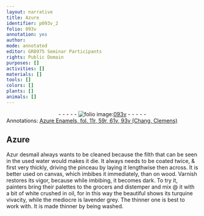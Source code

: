 ```yaml
---
layout: narrative
title: Azure
identifier: p093v_2
folio: 093v
annotation: yes
author:
mode: annotated
editor: GR8975 Seminar Participants
rights: Public Domain
purposes: []
activities: []
materials: []
tools: []
colors: []
plants: []
animals: []
---
```


 <div class="folio" align="center">- - - - - <a href="http://gallica.bnf.fr/ark:/12148/btv1b10500001g/f192.image" target="_blank"><img src="https://cu-mkp.github.io/GR8975-edition/assets/photo-icon.png" alt="folio image: " style="display:inline-block; margin-bottom:-3px;"/>093v</a> - - - - - </div> 
<div class="annotation" align="left">Annotations:
<a href="https://drive.google.com/drive/folders/0BwJi-u8sfkVDZjVoVURubFJMRlk" target="_blank">Azure Enamels, fol. 11r, 59r, 61v, 93v (Chang, Clemens)</a>
 </div>
 
## Azure

 
 Azur desmail always wants to be cleaned because the filth that can be seen in the used water would makes it die. It always needs to be coated twice, & first very thickly, driving the pinceau by laying it lengthwise then across. It is better used on canvas, which imbibes it immediately, than on wood. Varnish restores its vigor, because while imbibing, it becomes dark. To try it, painters bring their palettes to the grocers and distemper and mix @ it with a bit of white crushed in oil, for in this way the beautiful shows its turquine vivacity, while the mediocre is lavender grey. The thinner one is best to work with. It is made thinner by being washed. 
 